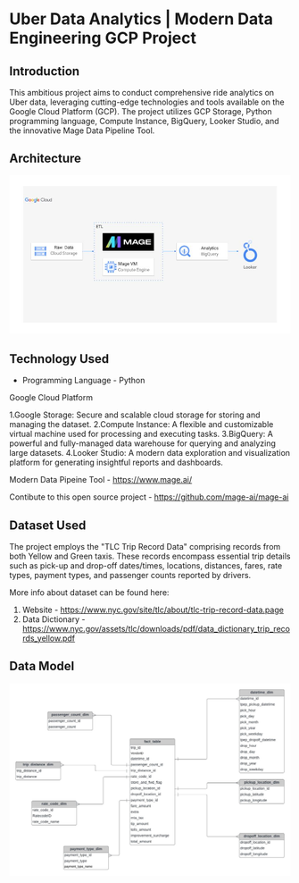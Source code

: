 # Uber Data Analytics | Modern Data Engineering GCP Project

## Introduction

This ambitious project aims to conduct comprehensive ride analytics on Uber data, leveraging cutting-edge technologies and tools available on the Google Cloud Platform (GCP). The project utilizes GCP Storage, Python programming language, Compute Instance, BigQuery, Looker Studio, and the innovative Mage Data Pipeline Tool.

## Architecture 
<img src="architecture.jpg">

## Technology Used
- Programming Language - Python

Google Cloud Platform

1.Google Storage: Secure and scalable cloud storage for storing and managing the dataset.
2.Compute Instance: A flexible and customizable virtual machine used for processing and executing tasks.
3.BigQuery: A powerful and fully-managed data warehouse for querying and analyzing large datasets.
4.Looker Studio: A modern data exploration and visualization platform for generating insightful reports and dashboards.

Modern Data Pipeine Tool - https://www.mage.ai/

Contibute to this open source project - https://github.com/mage-ai/mage-ai


## Dataset Used
The project employs the "TLC Trip Record Data" comprising records from both Yellow and Green taxis. These records encompass essential trip details such as pick-up and drop-off dates/times, locations, distances, fares, rate types, payment types, and passenger counts reported by drivers.

More info about dataset can be found here:
1. Website - https://www.nyc.gov/site/tlc/about/tlc-trip-record-data.page
2. Data Dictionary - https://www.nyc.gov/assets/tlc/downloads/pdf/data_dictionary_trip_records_yellow.pdf

## Data Model
<img src="data_model.jpeg">


